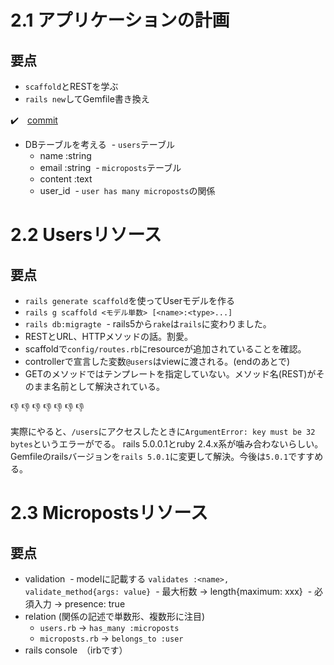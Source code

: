 # 2.1 アプリケーションの計画

## 要点

- `scaffold`とRESTを学ぶ
- `rails new`してGemfile書き換え

:heavy_check_mark:　[commit](https://github.com/shoota/toy_app)


- DBテーブルを考える
  - `users`テーブル
    - name :string
    - email :string
  - `microposts`テーブル
    - content :text
    - user_id
  - `user has many microposts`の関係


# 2.2 Usersリソース

## 要点

- `rails generate scaffold`を使ってUserモデルを作る
- `rails g scaffold <モデル単数> [<name>:<type>...]`
- `rails db:migragte`
  - rails5から`rake`は`rails`に変わりました。
- RESTとURL、HTTPメソッドの話。割愛。
- scaffoldで`config/routes.rb`にresourceが追加されていることを確認。
- controllerで宣言した変数`@users`はviewに渡される。(endのあとで)
- GETのメソッドではテンプレートを指定していない。メソッド名(REST)がそのまま名前として解決されている。

:-1: :-1: :-1: :-1: :-1: :-1: :-1: 
 
 実際にやると、`/users`にアクセスしたときに`ArgumentError: key must be 32 bytes`というエラーがでる。
 rails 5.0.0.1とruby 2.4.x系が噛み合わないらしい。
 Gemfileのrailsバージョンを`rails 5.0.1`に変更して解決。今後は`5.0.1`ですすめる。


# 2.3 Micropostsリソース

## 要点

- validation
  - modelに記載する `validates :<name>, validate_method{args: value}`
  - 最大桁数 -> length{maximum: xxx}
  - 必須入力 -> presence: true
- relation (関係の記述で単数形、複数形に注目)
  - `users.rb` -> `has_many :microposts`
  - `microposts.rb` -> `belongs_to :user`
- rails console　（irbです）
